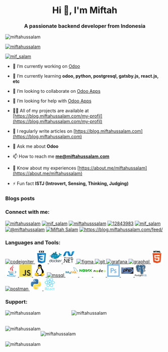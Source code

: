 <h1 align="center">Hi 👋, I'm Miftah</h1>
<h3 align="center">A passionate backend developer from Indonesia</h3>

<p align="left"> <img src="https://komarev.com/ghpvc/?username=miftahussalam&label=Profile%20views&color=0e75b6&style=flat" alt="miftahussalam" /> </p>

<p align="left"> <a href="https://github.com/ryo-ma/github-profile-trophy" target="blank"><img src="https://github-profile-trophy.vercel.app/?username=miftahussalam" alt="miftahussalam" /></a> </p>

<p align="left"> <a href="https://twitter.com/mif_salam" target="blank"><img src="https://img.shields.io/twitter/follow/mif_salam?logo=twitter&style=for-the-badge" alt="mif_salam" /></a> </p>

- 🔭 I’m currently working on [Odoo](https://github.com/odoo/odoo)

- 🌱 I’m currently learning **odoo, python, postgresql, gatsby.js, react.js, etc**

- 👯 I’m looking to collaborate on [Odoo Apps](https://github.com/Miftahussalam/odoo-apps)

- 🤝 I’m looking for help with [Odoo Apps](https://github.com/Miftahussalam/odoo-apps)

- 👨‍💻 All of my projects are available at [https://blog.miftahussalam.com/my-profil](https://blog.miftahussalam.com/my-profil)

- 📝 I regularly write articles on [https://blog.miftahussalam.com](https://blog.miftahussalam.com)

- 💬 Ask me about **Odoo**

- 📫 How to reach me **me@miftahussalam.com**

- 📄 Know about my experiences [https://about.me/miftahussalam](https://about.me/miftahussalam)

- ⚡ Fun fact **ISTJ (Introvert, Sensing, Thinking, Judging)**

### Blogs posts
<!-- BLOG-POST-LIST:START -->
<!-- BLOG-POST-LIST:END -->

<h3 align="left">Connect with me:</h3>
<p align="left">
<a href="https://dev.to/miftahussalam" target="blank"><img align="center" src="https://raw.githubusercontent.com/rahuldkjain/github-profile-readme-generator/master/src/images/icons/Social/devto.svg" alt="miftahussalam" height="30" width="40" /></a>
<a href="https://twitter.com/mif_salam" target="blank"><img align="center" src="https://raw.githubusercontent.com/rahuldkjain/github-profile-readme-generator/master/src/images/icons/Social/twitter.svg" alt="mif_salam" height="30" width="40" /></a>
<a href="https://linkedin.com/in/miftahusssalam" target="blank"><img align="center" src="https://raw.githubusercontent.com/rahuldkjain/github-profile-readme-generator/master/src/images/icons/Social/linked-in-alt.svg" alt="miftahusssalam" height="30" width="40" /></a>
<a href="https://stackoverflow.com/users/12843983" target="blank"><img align="center" src="https://raw.githubusercontent.com/rahuldkjain/github-profile-readme-generator/master/src/images/icons/Social/stack-overflow.svg" alt="12843983" height="30" width="40" /></a>
<a href="https://instagram.com/mif_salam" target="blank"><img align="center" src="https://raw.githubusercontent.com/rahuldkjain/github-profile-readme-generator/master/src/images/icons/Social/instagram.svg" alt="mif_salam" height="30" width="40" /></a>
<a href="https://medium.com/@miftahussalam" target="blank"><img align="center" src="https://raw.githubusercontent.com/rahuldkjain/github-profile-readme-generator/master/src/images/icons/Social/medium.svg" alt="@miftahussalam" height="30" width="40" /></a>
<a href="https://www.youtube.com/channel/UCRJMBobDJXp7VkG0NnTOySQ" target="blank"><img align="center" src="https://raw.githubusercontent.com/rahuldkjain/github-profile-readme-generator/master/src/images/icons/Social/youtube.svg" alt="Miftah Salam" height="30" width="40" /></a>
<a href="https://blog.miftahussalam.com/feed/" target="blank"><img align="center" src="https://raw.githubusercontent.com/rahuldkjain/github-profile-readme-generator/master/src/images/icons/Social/rss.svg" alt="https://blog.miftahussalam.com/feed/" height="30" width="40" /></a>
</p>

<h3 align="left">Languages and Tools:</h3>
<p align="left"> <a href="https://codeigniter.com" target="_blank" rel="noreferrer"> <img src="https://cdn.worldvectorlogo.com/logos/codeigniter.svg" alt="codeigniter" width="40" height="40"/> </a> <a href="https://www.w3schools.com/css/" target="_blank" rel="noreferrer"> <img src="https://raw.githubusercontent.com/devicons/devicon/master/icons/css3/css3-original-wordmark.svg" alt="css3" width="40" height="40"/> </a> <a href="https://www.docker.com/" target="_blank" rel="noreferrer"> <img src="https://raw.githubusercontent.com/devicons/devicon/master/icons/docker/docker-original-wordmark.svg" alt="docker" width="40" height="40"/> </a> <a href="https://dotnet.microsoft.com/" target="_blank" rel="noreferrer"> <img src="https://raw.githubusercontent.com/devicons/devicon/master/icons/dot-net/dot-net-original-wordmark.svg" alt="dotnet" width="40" height="40"/> </a> <a href="https://www.figma.com/" target="_blank" rel="noreferrer"> <img src="https://www.vectorlogo.zone/logos/figma/figma-icon.svg" alt="figma" width="40" height="40"/> </a> <a href="https://git-scm.com/" target="_blank" rel="noreferrer"> <img src="https://www.vectorlogo.zone/logos/git-scm/git-scm-icon.svg" alt="git" width="40" height="40"/> </a> <a href="https://grafana.com" target="_blank" rel="noreferrer"> <img src="https://www.vectorlogo.zone/logos/grafana/grafana-icon.svg" alt="grafana" width="40" height="40"/> </a> <a href="https://graphql.org" target="_blank" rel="noreferrer"> <img src="https://www.vectorlogo.zone/logos/graphql/graphql-icon.svg" alt="graphql" width="40" height="40"/> </a> <a href="https://www.w3.org/html/" target="_blank" rel="noreferrer"> <img src="https://raw.githubusercontent.com/devicons/devicon/master/icons/html5/html5-original-wordmark.svg" alt="html5" width="40" height="40"/> </a> <a href="https://www.java.com" target="_blank" rel="noreferrer"> <img src="https://raw.githubusercontent.com/devicons/devicon/master/icons/java/java-original.svg" alt="java" width="40" height="40"/> </a> <a href="https://developer.mozilla.org/en-US/docs/Web/JavaScript" target="_blank" rel="noreferrer"> <img src="https://raw.githubusercontent.com/devicons/devicon/master/icons/javascript/javascript-original.svg" alt="javascript" width="40" height="40"/> </a> <a href="https://www.linux.org/" target="_blank" rel="noreferrer"> <img src="https://raw.githubusercontent.com/devicons/devicon/master/icons/linux/linux-original.svg" alt="linux" width="40" height="40"/> </a> <a href="https://www.microsoft.com/en-us/sql-server" target="_blank" rel="noreferrer"> <img src="https://www.svgrepo.com/show/303229/microsoft-sql-server-logo.svg" alt="mssql" width="40" height="40"/> </a> <a href="https://www.mysql.com/" target="_blank" rel="noreferrer"> <img src="https://raw.githubusercontent.com/devicons/devicon/master/icons/mysql/mysql-original-wordmark.svg" alt="mysql" width="40" height="40"/> </a> <a href="https://www.nginx.com" target="_blank" rel="noreferrer"> <img src="https://raw.githubusercontent.com/devicons/devicon/master/icons/nginx/nginx-original.svg" alt="nginx" width="40" height="40"/> </a> <a href="https://nodejs.org" target="_blank" rel="noreferrer"> <img src="https://raw.githubusercontent.com/devicons/devicon/master/icons/nodejs/nodejs-original-wordmark.svg" alt="nodejs" width="40" height="40"/> </a> <a href="https://www.photoshop.com/en" target="_blank" rel="noreferrer"> <img src="https://raw.githubusercontent.com/devicons/devicon/master/icons/photoshop/photoshop-line.svg" alt="photoshop" width="40" height="40"/> </a> <a href="https://www.php.net" target="_blank" rel="noreferrer"> <img src="https://raw.githubusercontent.com/devicons/devicon/master/icons/php/php-original.svg" alt="php" width="40" height="40"/> </a> <a href="https://www.postgresql.org" target="_blank" rel="noreferrer"> <img src="https://raw.githubusercontent.com/devicons/devicon/master/icons/postgresql/postgresql-original-wordmark.svg" alt="postgresql" width="40" height="40"/> </a> <a href="https://postman.com" target="_blank" rel="noreferrer"> <img src="https://www.vectorlogo.zone/logos/getpostman/getpostman-icon.svg" alt="postman" width="40" height="40"/> </a> <a href="https://www.python.org" target="_blank" rel="noreferrer"> <img src="https://raw.githubusercontent.com/devicons/devicon/master/icons/python/python-original.svg" alt="python" width="40" height="40"/> </a> <a href="https://reactjs.org/" target="_blank" rel="noreferrer"> <img src="https://raw.githubusercontent.com/devicons/devicon/master/icons/react/react-original-wordmark.svg" alt="react" width="40" height="40"/> </a> </p>

<h3 align="left">Support:</h3>
<p><a href="https://www.buymeacoffee.com/miftahussalam"> <img align="left" src="https://cdn.buymeacoffee.com/buttons/v2/default-yellow.png" height="50" width="210" alt="miftahussalam" /></a><a href="https://ko-fi.com/miftahussalam"> <img align="left" src="https://cdn.ko-fi.com/cdn/kofi3.png?v=3" height="50" width="210" alt="miftahussalam" /></a></p><br><br>

<p><img align="left" src="https://github-readme-stats.vercel.app/api/top-langs?username=miftahussalam&show_icons=true&locale=en&layout=compact" alt="miftahussalam" /></p>

<p>&nbsp;<img align="center" src="https://github-readme-stats.vercel.app/api?username=miftahussalam&show_icons=true&locale=en" alt="miftahussalam" /></p>

<p><img align="center" src="https://github-readme-streak-stats.herokuapp.com/?user=miftahussalam&" alt="miftahussalam" /></p>

